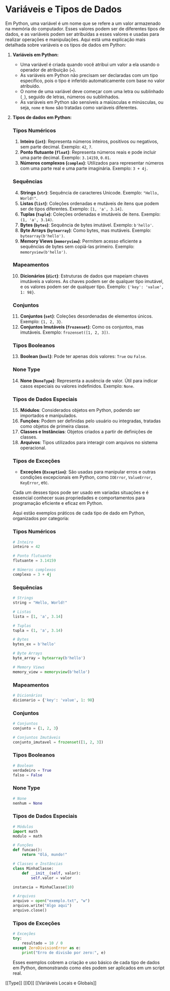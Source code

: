 # **Variáveis e Tipos de Dados**

Em Python, uma variável é um nome que se refere a um valor armazenado na memória do computador. Esses valores podem ser de diferentes tipos de dados, e as variáveis podem ser atribuídas a esses valores e usadas para realizar operações e manipulações. Aqui está uma explicação mais detalhada sobre variáveis e os tipos de dados em Python:

1. **Variáveis em Python:**
    
    - Uma variável é criada quando você atribui um valor a ela usando o operador de atribuição (`=`).
    - As variáveis em Python não precisam ser declaradas com um tipo específico, pois o tipo é inferido automaticamente com base no valor atribuído.
    - O nome de uma variável deve começar com uma letra ou sublinhado (`_`), seguido de letras, números ou sublinhados.
    - As variáveis em Python são sensíveis a maiúsculas e minúsculas, ou seja, `nome` e `Nome` são tratadas como variáveis diferentes.
2. **Tipos de dados em Python:**
    
    ### Tipos Numéricos
    
    1. **Inteiro (`int`)**: Representa números inteiros, positivos ou negativos, sem parte decimal. Exemplo: `42`, `7`.
    2. **Ponto flutuante (`float`)**: Representa números reais e pode incluir uma parte decimal. Exemplo: `3.14159`, `0.01`.
    3. **Números complexos (`complex`)**: Utilizados para representar números com uma parte real e uma parte imaginária. Exemplo: `3 + 4j`.
    
    ### Sequências
    
    4. **Strings (`str`)**: Sequência de caracteres Unicode. Exemplo: `"Hello, World!"`.
    5. **Listas (`list`)**: Coleções ordenadas e mutáveis de itens que podem ser de tipos diferentes. Exemplo: `[1, 'a', 3.14]`.
    6. **Tuplas (`tuple`)**: Coleções ordenadas e imutáveis de itens. Exemplo: `(1, 'a', 3.14)`.
    7. **Bytes (`bytes`)**: Sequência de bytes imutável. Exemplo: `b'hello'`.
    8. **Byte Arrays (`bytearray`)**: Como bytes, mas mutáveis. Exemplo: `bytearray(b'hello')`.
    9. **Memory Views (`memoryview`)**: Permitem acesso eficiente a sequências de bytes sem copiá-las primeiro. Exemplo: `memoryview(b'hello')`.
    
    ### Mapeamentos
    
    10. **Dicionários (`dict`)**: Estruturas de dados que mapeiam chaves imutáveis a valores. As chaves podem ser de qualquer tipo imutável, e os valores podem ser de qualquer tipo. Exemplo: `{'key': 'value', 1: 98}`.
    
    ### Conjuntos
    
    11. **Conjuntos (`set`)**: Coleções desordenadas de elementos únicos. Exemplo: `{1, 2, 3}`.
    12. **Conjuntos Imutáveis (`frozenset`)**: Como os conjuntos, mas imutáveis. Exemplo: `frozenset([1, 2, 3])`.
    
    ### Tipos Booleanos
    
    13. **Boolean (`bool`)**: Pode ter apenas dois valores: `True` ou `False`.
    
    ### None Type
    
    14. **None (`NoneType`)**: Representa a ausência de valor. Útil para indicar casos especiais ou valores indefinidos. Exemplo: `None`.
    
    ### Tipos de Dados Especiais
    
    15. **Módulos**: Considerados objetos em Python, podendo ser importados e manipulados.
    16. **Funções**: Podem ser definidas pelo usuário ou integradas, tratadas como objetos de primeira classe.
    17. **Classes e Instâncias**: Objetos criados a partir de definições de classes.
    18. **Arquivos**: Tipos utilizados para interagir com arquivos no sistema operacional.
    
    ### Tipos de Exceções
    
    - **Exceções (`Exception`)**: São usadas para manipular erros e outras condições excepcionais em Python, como `IOError`, `ValueError`, `KeyError`, etc.
    
    Cada um desses tipos pode ser usado em variadas situações e é essencial conhecer suas propriedades e comportamentos para programação eficiente e eficaz em Python.
    
    Aqui estão exemplos práticos de cada tipo de dado em Python, organizados por categoria:
    
    ### Tipos Numéricos
    
    ```python
    # Inteiro
    inteiro = 42
    
    # Ponto flutuante
    flutuante = 3.14159
    
    # Números complexos
    complexo = 3 + 4j
    ```
    
    ### Sequências
    
    ```python
    # Strings
    string = "Hello, World!"
    
    # Listas
    lista = [1, 'a', 3.14]
    
    # Tuplas
    tupla = (1, 'a', 3.14)
    
    # Bytes
    bytes_ex = b'hello'
    
    # Byte Arrays
    byte_array = bytearray(b'hello')
    
    # Memory Views
    memory_view = memoryview(b'hello')
    
    ```
    
    ### Mapeamentos
    
    ```python
    # Dicionários
    dicionario = {'key': 'value', 1: 98}
    
    ```
    
    ### Conjuntos
    
    ```python
    # Conjuntos
    conjunto = {1, 2, 3}
    
    # Conjuntos Imutáveis
    conjunto_imutavel = frozenset([1, 2, 3])
    
    ```
    
    ### Tipos Booleanos
    
    ```python
    # Boolean
    verdadeiro = True
    falso = False
    
    ```
    
    ### None Type
    
    ```python
    # None
    nenhum = None
    
    ```
    
    ### Tipos de Dados Especiais
    
    ```python
    # Módulos
    import math
    modulo = math
    
    # Funções
    def funcao():
        return "Olá, mundo!"
    
    # Classes e Instâncias
    class MinhaClasse:
        def __init__(self, valor):
            self.valor = valor
    
    instancia = MinhaClasse(10)
    
    # Arquivos
    arquivo = open("exemplo.txt", "w")
    arquivo.write("Algo aqui")
    arquivo.close()
    
    ```
    
    ### Tipos de Exceções
    
    ```python
    # Exceções
    try:
        resultado = 10 / 0
    except ZeroDivisionError as e:
        print("Erro de divisão por zero:", e)
    
    ```
    
    Esses exemplos cobrem a criação e uso básico de cada tipo de dados em Python, demonstrando como eles podem ser aplicados em um script real.
    

[[Type]]
[[ID]]
[[Variáveis Locais e Globais]]